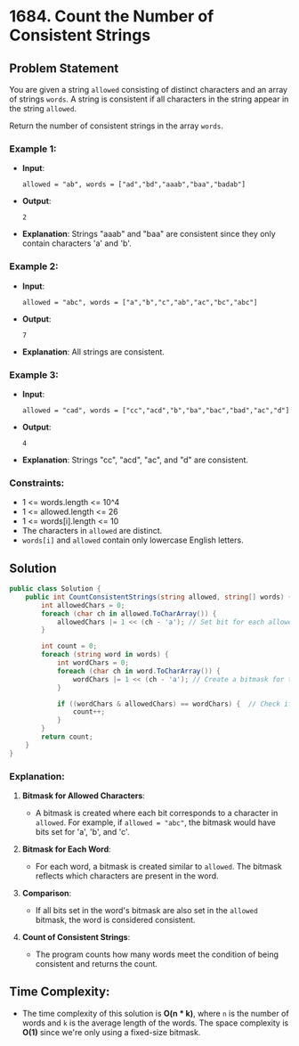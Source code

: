 # 1684. Count the Number of Consistent Strings

## Problem Statement

You are given a string `allowed` consisting of distinct characters and an array of strings `words`. A string is consistent if all characters in the string appear in the string `allowed`.

Return the number of consistent strings in the array `words`.

### Example 1:
- **Input**: 
  ```plaintext
  allowed = "ab", words = ["ad","bd","aaab","baa","badab"]
  ```
- **Output**: 
  ```plaintext
  2
  ```
- **Explanation**: Strings "aaab" and "baa" are consistent since they only contain characters 'a' and 'b'.

### Example 2:
- **Input**: 
  ```plaintext
  allowed = "abc", words = ["a","b","c","ab","ac","bc","abc"]
  ```
- **Output**: 
  ```plaintext
  7
  ```
- **Explanation**: All strings are consistent.

### Example 3:
- **Input**: 
  ```plaintext
  allowed = "cad", words = ["cc","acd","b","ba","bac","bad","ac","d"]
  ```
- **Output**: 
  ```plaintext
  4
  ```
- **Explanation**: Strings "cc", "acd", "ac", and "d" are consistent.

### Constraints:
- 1 <= words.length <= 10^4
- 1 <= allowed.length <= 26
- 1 <= words[i].length <= 10
- The characters in `allowed` are distinct.
- `words[i]` and `allowed` contain only lowercase English letters.

## Solution

```csharp
public class Solution {
    public int CountConsistentStrings(string allowed, string[] words) {
        int allowedChars = 0;
        foreach (char ch in allowed.ToCharArray()) {
            allowedChars |= 1 << (ch - 'a'); // Set bit for each allowed character
        }

        int count = 0;
        foreach (string word in words) {
            int wordChars = 0;
            foreach (char ch in word.ToCharArray()) {
                wordChars |= 1 << (ch - 'a'); // Create a bitmask for the word
            }

            if ((wordChars & allowedChars) == wordChars) {  // Check if all bits in word are also in allowed
                count++;
            }
        }
        return count;
    }
}
```

### Explanation:

1. **Bitmask for Allowed Characters**: 
   - A bitmask is created where each bit corresponds to a character in `allowed`. For example, if `allowed = "abc"`, the bitmask would have bits set for 'a', 'b', and 'c'.
   
2. **Bitmask for Each Word**: 
   - For each word, a bitmask is created similar to `allowed`. The bitmask reflects which characters are present in the word.

3. **Comparison**:
   - If all bits set in the word's bitmask are also set in the `allowed` bitmask, the word is considered consistent.

4. **Count of Consistent Strings**:
   - The program counts how many words meet the condition of being consistent and returns the count.

## Time Complexity:
- The time complexity of this solution is **O(n * k)**, where `n` is the number of words and `k` is the average length of the words. The space complexity is **O(1)** since we're only using a fixed-size bitmask.
